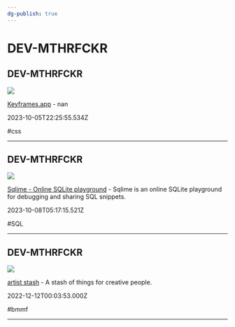 ```yaml
---
dg-publish: true
---
```


# DEV-MTHRFCKR

## DEV-MTHRFCKR

![](https://keyframes.app/img/meta/facebook.png)

[Keyframes.app](https://keyframes.app) - nan

2023-10-05T22:25:55.534Z

#css

---

## DEV-MTHRFCKR

![](https://sqlime.org/img/cover.png)

[Sqlime - Online SQLite playground](https://sqlime.org/) - Sqlime is an online SQLite playground for debugging and sharing SQL snippets.

2023-10-08T05:17:15.521Z

#SQL

---

## DEV-MTHRFCKR

![](https://artiststash.com/wp-content/uploads/2022/12/as-fav.png)

[artist stash](https://artiststash.com) - A stash of things for creative people.

2022-12-12T00:03:53.000Z

#bmmf

---
